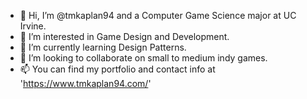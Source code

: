 - 👋 Hi, I’m @tmkaplan94 and a Computer Game Science major at UC Irvine.
- 👀 I’m interested in Game Design and Development.
- 🌱 I’m currently learning Design Patterns.
- 💞️ I’m looking to collaborate on small to medium indy games.
- 📫 You can find my portfolio and contact info at 'https://www.tmkaplan94.com/'

<!---
tmkaplan94/tmkaplan94 is a ✨ special ✨ repository because its `README.md` (this file) appears on your GitHub profile.
You can click the Preview link to take a look at your changes.
--->
